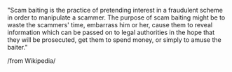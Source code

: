 "Scam baiting is the practice of pretending interest in a fraudulent scheme in order to manipulate a scammer. The purpose of scam baiting might be to waste the scammers' time, embarrass him or her, cause them to reveal information which can be passed on to legal authorities in the hope that they will be prosecuted, get them to spend money, or simply to amuse the baiter."

/from Wikipedia/

